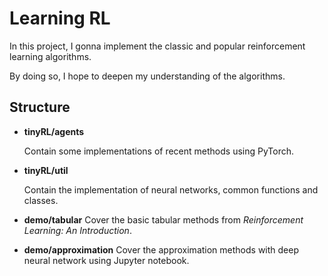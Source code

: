 # Learning RL

In this project, I gonna implement the classic and popular reinforcement learning algorithms.

By doing so, I hope to deepen my understanding of the algorithms.

## Structure

- **tinyRL/agents**

  Contain some implementations of recent methods using PyTorch.

- **tinyRL/util**

  Contain the implementation of neural networks, common functions and classes.

- **demo/tabular**
  Cover the basic tabular methods from *Reinforcement Learning: An Introduction*.

- **demo/approximation**
  Cover the approximation methods with deep neural network using Jupyter notebook.
